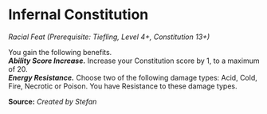 # Infernal Constitution
*Racial Feat (Prerequisite: Tiefling, Level 4+, Constitution 13+)*  

You gain the following benefits.  
***Ability Score Increase.*** Increase your Constitution score by 1, to a maximum of 20.  
***Energy Resistance.*** Choose two of the following damage types: Acid, Cold, Fire, Necrotic or Poison. You have Resistance to these damage types.



**Source:** *Created by Stefan*